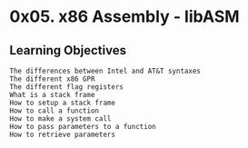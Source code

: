 # 0x05. x86 Assembly - libASM
## Learning Objectives

    The differences between Intel and AT&T syntaxes
    The different x86 GPR
    The different flag registers
    What is a stack frame
    How to setup a stack frame
    How to call a function
    How to make a system call
    How to pass parameters to a function
    How to retrieve parameters

